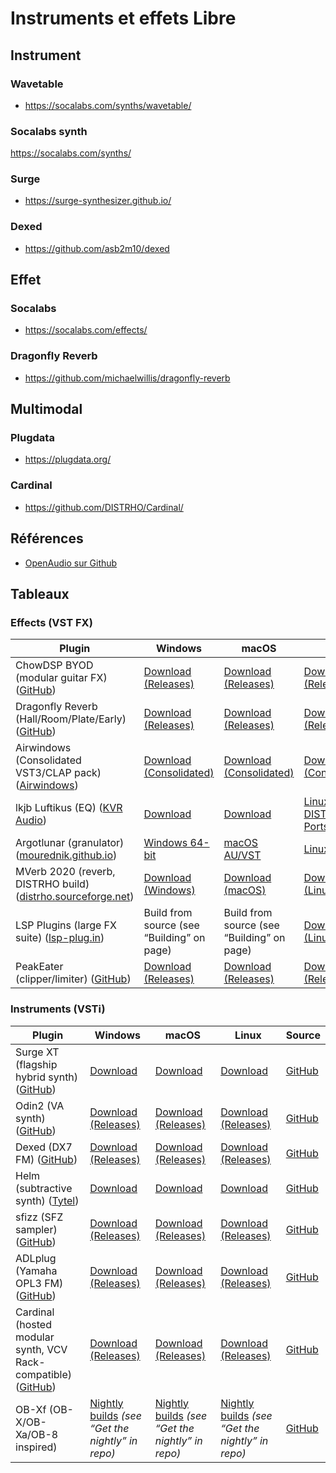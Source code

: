 # Instruments et effets Libre

## Instrument

### Wavetable

* https://socalabs.com/synths/wavetable/

### Socalabs synth

https://socalabs.com/synths/


### Surge

* https://surge-synthesizer.github.io/

### Dexed

* https://github.com/asb2m10/dexed

## Effet

### Socalabs

* https://socalabs.com/effects/

### Dragonfly Reverb

* https://github.com/michaelwillis/dragonfly-reverb


## Multimodal

### Plugdata

* https://plugdata.org/

### Cardinal

* https://github.com/DISTRHO/Cardinal/


## Références

* [OpenAudio sur Github](https://github.com/webprofusion/OpenAudio)


## Tableaux


### Effects (VST FX)

| Plugin                                                            | Windows                                                                                  | macOS                                                                                    | Linux                                                                                    | Source                                                      |
| ----------------------------------------------------------------- | ---------------------------------------------------------------------------------------- | ---------------------------------------------------------------------------------------- | ---------------------------------------------------------------------------------------- | ----------------------------------------------------------- |
| ChowDSP BYOD (modular guitar FX) ([GitHub][1])                    | [Download (Releases)](https://github.com/Chowdhury-DSP/BYOD/releases)                    | [Download (Releases)](https://github.com/Chowdhury-DSP/BYOD/releases)                    | [Download (Releases)](https://github.com/Chowdhury-DSP/BYOD/releases)                    | [GitHub](https://github.com/Chowdhury-DSP/BYOD)             |
| Dragonfly Reverb (Hall/Room/Plate/Early) ([GitHub][2])            | [Download (Releases)](https://github.com/michaelwillis/dragonfly-reverb/releases)        | [Download (Releases)](https://github.com/michaelwillis/dragonfly-reverb/releases)        | [Download (Releases)](https://github.com/michaelwillis/dragonfly-reverb/releases)        | [GitHub](https://github.com/michaelwillis/dragonfly-reverb) |
| Airwindows (Consolidated VST3/CLAP pack) ([Airwindows][3])        | [Download (Consolidated)](https://www.airwindows.com/airwindows-consolidated-vst3-clap/) | [Download (Consolidated)](https://www.airwindows.com/airwindows-consolidated-vst3-clap/) | [Download (Consolidated)](https://www.airwindows.com/airwindows-consolidated-vst3-clap/) | [GitHub](https://github.com/airwindows/airwindows)          |
| lkjb Luftikus (EQ) ([KVR Audio][4])                               | [Download](https://www.kvraudio.com/product/luftikus-by-lkjb)                            | [Download](https://www.kvraudio.com/product/luftikus-by-lkjb)                            | [Linux build via DISTRHO Ports](https://distrho.sourceforge.io/ports.php)                | [GitHub](https://github.com/lkjbdsp/lkjb-plugins)           |
| Argotlunar (granulator) ([mourednik.github.io][5])                | [Windows 64-bit](https://mourednik.github.io/argotlunar/)                                | [macOS AU/VST](https://mourednik.github.io/argotlunar/)                                  | [Linux 64-bit](https://mourednik.github.io/argotlunar/)                                  | [GitHub](https://github.com/mourednik/argotlunar)           |
| MVerb 2020 (reverb, DISTRHO build) ([distrho.sourceforge.net][6]) | [Download (Windows)](https://distrho.sourceforge.io/ports.php)                           | [Download (macOS)](https://distrho.sourceforge.io/ports.php)                             | [Download (Linux)](https://distrho.sourceforge.io/ports.php)                             | [GitHub](https://github.com/DISTRHO/MVerb)                  |
| LSP Plugins (large FX suite) ([lsp-plug.in][7])                   | Build from source (see “Building” on page)                                               | Build from source (see “Building” on page)                                               | [Download (Linux builds)](https://lsp-plug.in/?page=download)                            | [GitHub](https://github.com/lsp-plugins)                    |
| PeakEater (clipper/limiter) ([GitHub][8])                         | [Download (Releases)](https://github.com/vvvar/PeakEater/releases)                       | [Download (Releases)](https://github.com/vvvar/PeakEater/releases)                       | [Download (Releases)](https://github.com/vvvar/PeakEater/releases)                       | [GitHub](https://github.com/vvvar/PeakEater)                |

### Instruments (VSTi)

| Plugin                                                              | Windows                                                                                | macOS                                                                                  | Linux                                                                                  | Source                                               |
| ------------------------------------------------------------------- | -------------------------------------------------------------------------------------- | -------------------------------------------------------------------------------------- | -------------------------------------------------------------------------------------- | ---------------------------------------------------- |
| Surge XT (flagship hybrid synth) ([GitHub][9])                      | [Download](https://github.com/surge-synthesizer/surge/releases)                        | [Download](https://github.com/surge-synthesizer/surge/releases)                        | [Download](https://github.com/surge-synthesizer/surge/releases)                        | [GitHub](https://github.com/surge-synthesizer/surge) |
| Odin2 (VA synth) ([GitHub][10])                                     | [Download (Releases)](https://github.com/TheWaveWarden/odin2/releases)                 | [Download (Releases)](https://github.com/TheWaveWarden/odin2/releases)                 | [Download (Releases)](https://github.com/TheWaveWarden/odin2/releases)                 | [GitHub](https://github.com/TheWaveWarden/odin2)     |
| Dexed (DX7 FM) ([GitHub][11])                                       | [Download (Releases)](https://github.com/asb2m10/dexed/releases)                       | [Download (Releases)](https://github.com/asb2m10/dexed/releases)                       | [Download (Releases)](https://github.com/asb2m10/dexed/releases)                       | [GitHub](https://github.com/asb2m10/dexed)           |
| Helm (subtractive synth) ([Tytel][12])                              | [Download](https://tytel.org/helm/)                                                    | [Download](https://tytel.org/helm/)                                                    | [Download](https://tytel.org/helm/)                                                    | [GitHub](https://github.com/mtytel/helm)             |
| sfizz (SFZ sampler) ([GitHub][13])                                  | [Download (Releases)](https://github.com/sfizz/sfizz/releases)                         | [Download (Releases)](https://github.com/sfizz/sfizz/releases)                         | [Download (Releases)](https://github.com/sfizz/sfizz/releases)                         | [GitHub](https://github.com/sfizz/sfizz)             |
| ADLplug (Yamaha OPL3 FM) ([GitHub][14])                             | [Download (Releases)](https://github.com/jpcima/ADLplug/releases)                      | [Download (Releases)](https://github.com/jpcima/ADLplug/releases)                      | [Download (Releases)](https://github.com/jpcima/ADLplug/releases)                      | [GitHub](https://github.com/jpcima/ADLplug)          |
| Cardinal (hosted modular synth, VCV Rack-compatible) ([GitHub][15]) | [Download (Releases)](https://github.com/DISTRHO/Cardinal/releases)                    | [Download (Releases)](https://github.com/DISTRHO/Cardinal/releases)                    | [Download (Releases)](https://github.com/DISTRHO/Cardinal/releases)                    | [GitHub](https://github.com/DISTRHO/Cardinal)        |
| OB-Xf (OB-X/OB-Xa/OB-8 inspired)                                    | [Nightly builds](https://github.com/obxd-synth/obxd) *(see “Get the nightly” in repo)* | [Nightly builds](https://github.com/obxd-synth/obxd) *(see “Get the nightly” in repo)* | [Nightly builds](https://github.com/obxd-synth/obxd) *(see “Get the nightly” in repo)* | [GitHub](https://github.com/obxd-synth/obxd)         |



[1]: https://github.com/Chowdhury-DSP/BYOD/releases "Releases · Chowdhury-DSP/BYOD · GitHub"
[2]: https://github.com/michaelwillis/dragonfly-reverb/releases "Releases · michaelwillis/dragonfly-reverb · GitHub"
[3]: https://www.airwindows.com/consolidated/.com "Airwindows Consolidated"
[4]: https://www.kvraudio.com/product/luftikus-by-lkjb "Luftikus by lkjb - EQ Plugin VST VST3 Audio Unit"
[5]: https://mourednik.github.io/argotlunar/ "Argotlunar by Michael Ourednik"
[6]: https://distrho.sourceforge.net/ports "DISTRHO - Cross-Platform Audio Plugins"
[7]: https://lsp-plug.in/?page=download "Linux Studio Plugins Project"
[8]: https://github.com/vvvar/PeakEater/releases "Releases · vvvar/PeakEater · GitHub"
[9]: https://github.com/surge-synthesizer/surge/releases/tag/Nightly "surge-synthesizer/releases-xt"
[10]: https://thewavewarden.com/pages/odin-2 "TheWaveWarden/odin2: Odin 2 Synthesizer Plugin"
[11]: https://github.com/asb2m10/dexed/releases "Releases · asb2m10/dexed"
[12]: https://tytel.org/helm/ "Helm by Matt Tytel"
[13]: https://github.com/sfztools/sfizz/releases "Releases · sfztools/sfizz"
[14]: https://github.com/jpcima/ADLplug "jpcima/ADLplug: FM Chip Synthesizer - VST/LV2/Standalone"
[15]: https://github.com/DISTRHO/Cardinal/releases "DISTRHO/Cardinal: Virtual modular synthesizer plugin"

